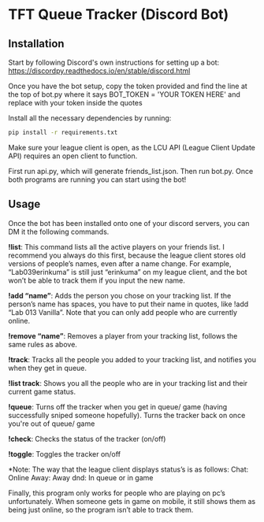# TFT Queue Tracker (Discord Bot)

## Installation

Start by following Discord's own instructions for setting up a bot: https://discordpy.readthedocs.io/en/stable/discord.html

Once you have the bot setup, copy the token provided and find the line at the top of bot.py where it says BOT_TOKEN = 'YOUR TOKEN HERE' and replace with your token inside the quotes

Install all the necessary dependencies by running: 
```bash
pip install -r requirements.txt
```
Make sure your league client is open, as the LCU API (League Client Update API) requires an open client to function.

First run api.py, which will generate friends_list.json. Then run bot.py. Once both programs are running you can start using the bot!

## Usage

Once the bot has been installed onto one of your discord servers, you can DM it the following commands.

**!list**: This command lists all the active players on your friends list. I recommend you always do this first, because the league client stores old versions of people’s names, even after a name change. For example, “Lab039erinkuma” is still just “erinkuma” on my league client, and the bot won’t be able to track them if you input the new name.

**!add “name”**: Adds the person you chose on your tracking list. If the person’s name has spaces, you have to put their name in quotes, like !add “Lab 013 Vanilla”. Note that you can only add people who are currently online.

**!remove “name”**: Removes a player from your tracking list, follows the same rules as above.

**!track**: Tracks all the people you added to your tracking list, and notifies you when they get in queue.

**!list track**: Shows you all the people who are in your tracking list and their current game status. 

**!queue**: Turns off the tracker when you get in queue/ game (having successfully sniped someone hopefully). Turns the tracker back on once you're out of queue/ game

**!check**: Checks the status of the tracker (on/off)

**!toggle**: Toggles the tracker on/off

*Note: The way that the league client displays status’s is as follows:
Chat: Online 
Away: Away
dnd: In queue or in game

Finally, this program only works for people who are playing on pc’s unfortunately. When someone gets in game on mobile, it still shows them as being just online, so the program isn’t able to track them.
